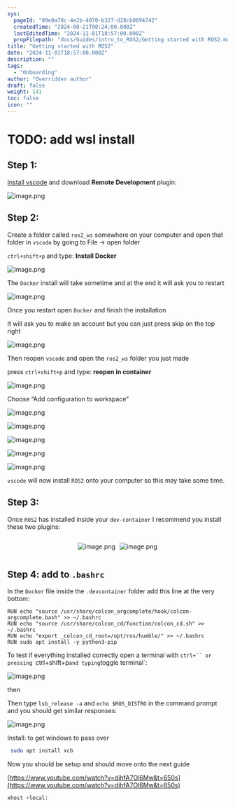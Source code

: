 ```yaml
---
sys:
  pageId: "89e0a78c-4e2b-4070-b327-d28cb0694742"
  createdTime: "2024-08-21T00:24:00.000Z"
  lastEditedTime: "2024-11-01T18:57:00.000Z"
  propFilepath: "docs/Guides/intro_to_ROS2/Getting started with ROS2.md"
title: "Getting started with ROS2"
date: "2024-11-01T18:57:00.000Z"
description: ""
tags:
  - "Onboarding"
author: "Overridden author"
draft: false
weight: 141
toc: false
icon: ""
---
```


# TODO: add wsl install

## Step 1:

[Install vscode](https://code.visualstudio.com/download) and download **Remote Development** plugin:

![image.png](https://prod-files-secure.s3.us-west-2.amazonaws.com/d518164a-d88e-44d1-a4ee-3adb3bd8bce0/efb52993-1881-4a40-b95e-6f020334f022/image.png?X-Amz-Algorithm=AWS4-HMAC-SHA256&X-Amz-Content-Sha256=UNSIGNED-PAYLOAD&X-Amz-Credential=ASIAZI2LB466SWPMZRYG%2F20250331%2Fus-west-2%2Fs3%2Faws4_request&X-Amz-Date=20250331T230756Z&X-Amz-Expires=3600&X-Amz-Security-Token=IQoJb3JpZ2luX2VjEEMaCXVzLXdlc3QtMiJHMEUCICe52Uj4yzsIzheFndP3AcpenTTSe67tVs9WZt38%2BenxAiEAvSj3a2rOYKq0Ul1kiEzDGzaZN49mczADfklgoG1fwrMqiAQIq%2F%2F%2F%2F%2F%2F%2F%2F%2F%2F%2FARAAGgw2Mzc0MjMxODM4MDUiDDC61wHAnpUPA0OlNSrcAzoRIwSKvdBSEHJiumhptDXX1wxxyfV9mOZeKpcZNJZPY6x9ePq3XcidEOXJFGOSr4SSqMXJG19sIljRPqePWBRtY2lNvnwE7A1aUqz0ZtUH9KOJmTKdMF0TbTFnxXcPvh1IrQb1p4oLVR2psMCnMzsCtKsIgJtXyW%2BmIKHbe0Rq8CzdnhQXXBoFcemEFBrGUNfsPJHcFvyBwYiOkqw0QuvRqb6LwU08iC7Inz4VILnww%2BtREXG1JzfdgFWR16uNlVPqq4rpp0oHsOvtI%2Fkfjk7snl9iOGfR%2FgNey4TkgsAmPayurtybt5Mz5Fq9pYkAiiU9mr%2Fk7tTv5y8ltvxdV7gxPqrfJGIydIfGOrIKsY8FPtODwMzdyC0NQsx75VRm584%2FFaob%2F9F%2FmCBkBwqS51oMJAa8nX%2B%2BmXUHmawNn%2FapIYAenBsDE0Ajq%2FBexZzeW%2FZAdDHp83mUf4WQNG%2BZ9fUBmMiHF6WzQ5xP8IxJpy5cX3TDt6KFCf6wV23G7%2B7w3DXLeQPZ1oIaKojGArZKpWpazMtdkSS8qZem3pHbBOxRSLseOGgkeTR1U9Gq0pZQqpcrWLfEcXIl5sfsuXPDAqboikoGCxw4Sq7hNU51yb0czYhTFvNghL2d2UjPMPu4q78GOqUBvreVKvX9qmiVzUs7Y5EBtu5DLMS9Bd0SXRQx4xOMmhpN7Q5ciXc072cpTCX6T3tvqKwg7Yk%2BtYULn%2BGY%2F5jN7YO30fmiINIEMYuUB%2FCoPxJUQt6J3xTSytgt5g96h86pVx5JeObcNrRSeHuLppV9MZatIE%2FG6av%2BflAs4RjSrcIg8mMc7irkj8AoX%2Ff7MrwDTnbfBNSeZ1oBgGsU499Gbhq4kHtl&X-Amz-Signature=2d80b522d33fb9e635cc0a12689c9183ed8fff11303605f65d08958adbae82b8&X-Amz-SignedHeaders=host&x-id=GetObject)

## Step 2:

Create a folder called `ros2_ws` somewhere on your computer and open that folder in `vscode` by going to File → open folder 

`ctrl+shift+p` and type: **Install Docker**

![image.png](https://prod-files-secure.s3.us-west-2.amazonaws.com/d518164a-d88e-44d1-a4ee-3adb3bd8bce0/2269dc0e-1cd5-47ff-bceb-c04ad9b2eab0/image.png?X-Amz-Algorithm=AWS4-HMAC-SHA256&X-Amz-Content-Sha256=UNSIGNED-PAYLOAD&X-Amz-Credential=ASIAZI2LB466SWPMZRYG%2F20250331%2Fus-west-2%2Fs3%2Faws4_request&X-Amz-Date=20250331T230756Z&X-Amz-Expires=3600&X-Amz-Security-Token=IQoJb3JpZ2luX2VjEEMaCXVzLXdlc3QtMiJHMEUCICe52Uj4yzsIzheFndP3AcpenTTSe67tVs9WZt38%2BenxAiEAvSj3a2rOYKq0Ul1kiEzDGzaZN49mczADfklgoG1fwrMqiAQIq%2F%2F%2F%2F%2F%2F%2F%2F%2F%2F%2FARAAGgw2Mzc0MjMxODM4MDUiDDC61wHAnpUPA0OlNSrcAzoRIwSKvdBSEHJiumhptDXX1wxxyfV9mOZeKpcZNJZPY6x9ePq3XcidEOXJFGOSr4SSqMXJG19sIljRPqePWBRtY2lNvnwE7A1aUqz0ZtUH9KOJmTKdMF0TbTFnxXcPvh1IrQb1p4oLVR2psMCnMzsCtKsIgJtXyW%2BmIKHbe0Rq8CzdnhQXXBoFcemEFBrGUNfsPJHcFvyBwYiOkqw0QuvRqb6LwU08iC7Inz4VILnww%2BtREXG1JzfdgFWR16uNlVPqq4rpp0oHsOvtI%2Fkfjk7snl9iOGfR%2FgNey4TkgsAmPayurtybt5Mz5Fq9pYkAiiU9mr%2Fk7tTv5y8ltvxdV7gxPqrfJGIydIfGOrIKsY8FPtODwMzdyC0NQsx75VRm584%2FFaob%2F9F%2FmCBkBwqS51oMJAa8nX%2B%2BmXUHmawNn%2FapIYAenBsDE0Ajq%2FBexZzeW%2FZAdDHp83mUf4WQNG%2BZ9fUBmMiHF6WzQ5xP8IxJpy5cX3TDt6KFCf6wV23G7%2B7w3DXLeQPZ1oIaKojGArZKpWpazMtdkSS8qZem3pHbBOxRSLseOGgkeTR1U9Gq0pZQqpcrWLfEcXIl5sfsuXPDAqboikoGCxw4Sq7hNU51yb0czYhTFvNghL2d2UjPMPu4q78GOqUBvreVKvX9qmiVzUs7Y5EBtu5DLMS9Bd0SXRQx4xOMmhpN7Q5ciXc072cpTCX6T3tvqKwg7Yk%2BtYULn%2BGY%2F5jN7YO30fmiINIEMYuUB%2FCoPxJUQt6J3xTSytgt5g96h86pVx5JeObcNrRSeHuLppV9MZatIE%2FG6av%2BflAs4RjSrcIg8mMc7irkj8AoX%2Ff7MrwDTnbfBNSeZ1oBgGsU499Gbhq4kHtl&X-Amz-Signature=f882c00f9347c14e9a1040809758997039814ba212fcbc11081a0129d3d8305e&X-Amz-SignedHeaders=host&x-id=GetObject)

The `Docker` install will take sometime and at the end it will ask you to restart

![image.png](https://prod-files-secure.s3.us-west-2.amazonaws.com/d518164a-d88e-44d1-a4ee-3adb3bd8bce0/ed233f78-be33-4b1f-b89c-9c346c0e961e/image.png?X-Amz-Algorithm=AWS4-HMAC-SHA256&X-Amz-Content-Sha256=UNSIGNED-PAYLOAD&X-Amz-Credential=ASIAZI2LB466SWPMZRYG%2F20250331%2Fus-west-2%2Fs3%2Faws4_request&X-Amz-Date=20250331T230756Z&X-Amz-Expires=3600&X-Amz-Security-Token=IQoJb3JpZ2luX2VjEEMaCXVzLXdlc3QtMiJHMEUCICe52Uj4yzsIzheFndP3AcpenTTSe67tVs9WZt38%2BenxAiEAvSj3a2rOYKq0Ul1kiEzDGzaZN49mczADfklgoG1fwrMqiAQIq%2F%2F%2F%2F%2F%2F%2F%2F%2F%2F%2FARAAGgw2Mzc0MjMxODM4MDUiDDC61wHAnpUPA0OlNSrcAzoRIwSKvdBSEHJiumhptDXX1wxxyfV9mOZeKpcZNJZPY6x9ePq3XcidEOXJFGOSr4SSqMXJG19sIljRPqePWBRtY2lNvnwE7A1aUqz0ZtUH9KOJmTKdMF0TbTFnxXcPvh1IrQb1p4oLVR2psMCnMzsCtKsIgJtXyW%2BmIKHbe0Rq8CzdnhQXXBoFcemEFBrGUNfsPJHcFvyBwYiOkqw0QuvRqb6LwU08iC7Inz4VILnww%2BtREXG1JzfdgFWR16uNlVPqq4rpp0oHsOvtI%2Fkfjk7snl9iOGfR%2FgNey4TkgsAmPayurtybt5Mz5Fq9pYkAiiU9mr%2Fk7tTv5y8ltvxdV7gxPqrfJGIydIfGOrIKsY8FPtODwMzdyC0NQsx75VRm584%2FFaob%2F9F%2FmCBkBwqS51oMJAa8nX%2B%2BmXUHmawNn%2FapIYAenBsDE0Ajq%2FBexZzeW%2FZAdDHp83mUf4WQNG%2BZ9fUBmMiHF6WzQ5xP8IxJpy5cX3TDt6KFCf6wV23G7%2B7w3DXLeQPZ1oIaKojGArZKpWpazMtdkSS8qZem3pHbBOxRSLseOGgkeTR1U9Gq0pZQqpcrWLfEcXIl5sfsuXPDAqboikoGCxw4Sq7hNU51yb0czYhTFvNghL2d2UjPMPu4q78GOqUBvreVKvX9qmiVzUs7Y5EBtu5DLMS9Bd0SXRQx4xOMmhpN7Q5ciXc072cpTCX6T3tvqKwg7Yk%2BtYULn%2BGY%2F5jN7YO30fmiINIEMYuUB%2FCoPxJUQt6J3xTSytgt5g96h86pVx5JeObcNrRSeHuLppV9MZatIE%2FG6av%2BflAs4RjSrcIg8mMc7irkj8AoX%2Ff7MrwDTnbfBNSeZ1oBgGsU499Gbhq4kHtl&X-Amz-Signature=88adc374e1f0a4f62c7a4e648497928d30d7a68627bd2fd56b3c943e43db167e&X-Amz-SignedHeaders=host&x-id=GetObject)

Once you restart open `Docker` and finish the installation

It will ask you to make an account but you can just press skip on the top right

![image.png](https://prod-files-secure.s3.us-west-2.amazonaws.com/d518164a-d88e-44d1-a4ee-3adb3bd8bce0/21010ad9-1659-4fd9-9f59-9932a09b2a3d/image.png?X-Amz-Algorithm=AWS4-HMAC-SHA256&X-Amz-Content-Sha256=UNSIGNED-PAYLOAD&X-Amz-Credential=ASIAZI2LB466SWPMZRYG%2F20250331%2Fus-west-2%2Fs3%2Faws4_request&X-Amz-Date=20250331T230756Z&X-Amz-Expires=3600&X-Amz-Security-Token=IQoJb3JpZ2luX2VjEEMaCXVzLXdlc3QtMiJHMEUCICe52Uj4yzsIzheFndP3AcpenTTSe67tVs9WZt38%2BenxAiEAvSj3a2rOYKq0Ul1kiEzDGzaZN49mczADfklgoG1fwrMqiAQIq%2F%2F%2F%2F%2F%2F%2F%2F%2F%2F%2FARAAGgw2Mzc0MjMxODM4MDUiDDC61wHAnpUPA0OlNSrcAzoRIwSKvdBSEHJiumhptDXX1wxxyfV9mOZeKpcZNJZPY6x9ePq3XcidEOXJFGOSr4SSqMXJG19sIljRPqePWBRtY2lNvnwE7A1aUqz0ZtUH9KOJmTKdMF0TbTFnxXcPvh1IrQb1p4oLVR2psMCnMzsCtKsIgJtXyW%2BmIKHbe0Rq8CzdnhQXXBoFcemEFBrGUNfsPJHcFvyBwYiOkqw0QuvRqb6LwU08iC7Inz4VILnww%2BtREXG1JzfdgFWR16uNlVPqq4rpp0oHsOvtI%2Fkfjk7snl9iOGfR%2FgNey4TkgsAmPayurtybt5Mz5Fq9pYkAiiU9mr%2Fk7tTv5y8ltvxdV7gxPqrfJGIydIfGOrIKsY8FPtODwMzdyC0NQsx75VRm584%2FFaob%2F9F%2FmCBkBwqS51oMJAa8nX%2B%2BmXUHmawNn%2FapIYAenBsDE0Ajq%2FBexZzeW%2FZAdDHp83mUf4WQNG%2BZ9fUBmMiHF6WzQ5xP8IxJpy5cX3TDt6KFCf6wV23G7%2B7w3DXLeQPZ1oIaKojGArZKpWpazMtdkSS8qZem3pHbBOxRSLseOGgkeTR1U9Gq0pZQqpcrWLfEcXIl5sfsuXPDAqboikoGCxw4Sq7hNU51yb0czYhTFvNghL2d2UjPMPu4q78GOqUBvreVKvX9qmiVzUs7Y5EBtu5DLMS9Bd0SXRQx4xOMmhpN7Q5ciXc072cpTCX6T3tvqKwg7Yk%2BtYULn%2BGY%2F5jN7YO30fmiINIEMYuUB%2FCoPxJUQt6J3xTSytgt5g96h86pVx5JeObcNrRSeHuLppV9MZatIE%2FG6av%2BflAs4RjSrcIg8mMc7irkj8AoX%2Ff7MrwDTnbfBNSeZ1oBgGsU499Gbhq4kHtl&X-Amz-Signature=1db08cf84f0c4ea5f2ae79e732c9571bc835c31644f26259def18574fd840faa&X-Amz-SignedHeaders=host&x-id=GetObject)

Then reopen `vscode` and open the `ros2_ws` folder you just made

press `ctrl+shift+p` and type: **reopen in container**

![image.png](https://prod-files-secure.s3.us-west-2.amazonaws.com/d518164a-d88e-44d1-a4ee-3adb3bd8bce0/4e93b8c2-41ad-488c-8095-c74205196118/image.png?X-Amz-Algorithm=AWS4-HMAC-SHA256&X-Amz-Content-Sha256=UNSIGNED-PAYLOAD&X-Amz-Credential=ASIAZI2LB466SWPMZRYG%2F20250331%2Fus-west-2%2Fs3%2Faws4_request&X-Amz-Date=20250331T230756Z&X-Amz-Expires=3600&X-Amz-Security-Token=IQoJb3JpZ2luX2VjEEMaCXVzLXdlc3QtMiJHMEUCICe52Uj4yzsIzheFndP3AcpenTTSe67tVs9WZt38%2BenxAiEAvSj3a2rOYKq0Ul1kiEzDGzaZN49mczADfklgoG1fwrMqiAQIq%2F%2F%2F%2F%2F%2F%2F%2F%2F%2F%2FARAAGgw2Mzc0MjMxODM4MDUiDDC61wHAnpUPA0OlNSrcAzoRIwSKvdBSEHJiumhptDXX1wxxyfV9mOZeKpcZNJZPY6x9ePq3XcidEOXJFGOSr4SSqMXJG19sIljRPqePWBRtY2lNvnwE7A1aUqz0ZtUH9KOJmTKdMF0TbTFnxXcPvh1IrQb1p4oLVR2psMCnMzsCtKsIgJtXyW%2BmIKHbe0Rq8CzdnhQXXBoFcemEFBrGUNfsPJHcFvyBwYiOkqw0QuvRqb6LwU08iC7Inz4VILnww%2BtREXG1JzfdgFWR16uNlVPqq4rpp0oHsOvtI%2Fkfjk7snl9iOGfR%2FgNey4TkgsAmPayurtybt5Mz5Fq9pYkAiiU9mr%2Fk7tTv5y8ltvxdV7gxPqrfJGIydIfGOrIKsY8FPtODwMzdyC0NQsx75VRm584%2FFaob%2F9F%2FmCBkBwqS51oMJAa8nX%2B%2BmXUHmawNn%2FapIYAenBsDE0Ajq%2FBexZzeW%2FZAdDHp83mUf4WQNG%2BZ9fUBmMiHF6WzQ5xP8IxJpy5cX3TDt6KFCf6wV23G7%2B7w3DXLeQPZ1oIaKojGArZKpWpazMtdkSS8qZem3pHbBOxRSLseOGgkeTR1U9Gq0pZQqpcrWLfEcXIl5sfsuXPDAqboikoGCxw4Sq7hNU51yb0czYhTFvNghL2d2UjPMPu4q78GOqUBvreVKvX9qmiVzUs7Y5EBtu5DLMS9Bd0SXRQx4xOMmhpN7Q5ciXc072cpTCX6T3tvqKwg7Yk%2BtYULn%2BGY%2F5jN7YO30fmiINIEMYuUB%2FCoPxJUQt6J3xTSytgt5g96h86pVx5JeObcNrRSeHuLppV9MZatIE%2FG6av%2BflAs4RjSrcIg8mMc7irkj8AoX%2Ff7MrwDTnbfBNSeZ1oBgGsU499Gbhq4kHtl&X-Amz-Signature=90d9bd0bf84c07ee30b7ff7650fdd26791a1d84639b9f429253f1015b4bfeacd&X-Amz-SignedHeaders=host&x-id=GetObject)

Choose “Add configuration to workspace”

![image.png](https://prod-files-secure.s3.us-west-2.amazonaws.com/d518164a-d88e-44d1-a4ee-3adb3bd8bce0/9560b282-5060-4989-ba37-97e7b2c22476/image.png?X-Amz-Algorithm=AWS4-HMAC-SHA256&X-Amz-Content-Sha256=UNSIGNED-PAYLOAD&X-Amz-Credential=ASIAZI2LB466SWPMZRYG%2F20250331%2Fus-west-2%2Fs3%2Faws4_request&X-Amz-Date=20250331T230756Z&X-Amz-Expires=3600&X-Amz-Security-Token=IQoJb3JpZ2luX2VjEEMaCXVzLXdlc3QtMiJHMEUCICe52Uj4yzsIzheFndP3AcpenTTSe67tVs9WZt38%2BenxAiEAvSj3a2rOYKq0Ul1kiEzDGzaZN49mczADfklgoG1fwrMqiAQIq%2F%2F%2F%2F%2F%2F%2F%2F%2F%2F%2FARAAGgw2Mzc0MjMxODM4MDUiDDC61wHAnpUPA0OlNSrcAzoRIwSKvdBSEHJiumhptDXX1wxxyfV9mOZeKpcZNJZPY6x9ePq3XcidEOXJFGOSr4SSqMXJG19sIljRPqePWBRtY2lNvnwE7A1aUqz0ZtUH9KOJmTKdMF0TbTFnxXcPvh1IrQb1p4oLVR2psMCnMzsCtKsIgJtXyW%2BmIKHbe0Rq8CzdnhQXXBoFcemEFBrGUNfsPJHcFvyBwYiOkqw0QuvRqb6LwU08iC7Inz4VILnww%2BtREXG1JzfdgFWR16uNlVPqq4rpp0oHsOvtI%2Fkfjk7snl9iOGfR%2FgNey4TkgsAmPayurtybt5Mz5Fq9pYkAiiU9mr%2Fk7tTv5y8ltvxdV7gxPqrfJGIydIfGOrIKsY8FPtODwMzdyC0NQsx75VRm584%2FFaob%2F9F%2FmCBkBwqS51oMJAa8nX%2B%2BmXUHmawNn%2FapIYAenBsDE0Ajq%2FBexZzeW%2FZAdDHp83mUf4WQNG%2BZ9fUBmMiHF6WzQ5xP8IxJpy5cX3TDt6KFCf6wV23G7%2B7w3DXLeQPZ1oIaKojGArZKpWpazMtdkSS8qZem3pHbBOxRSLseOGgkeTR1U9Gq0pZQqpcrWLfEcXIl5sfsuXPDAqboikoGCxw4Sq7hNU51yb0czYhTFvNghL2d2UjPMPu4q78GOqUBvreVKvX9qmiVzUs7Y5EBtu5DLMS9Bd0SXRQx4xOMmhpN7Q5ciXc072cpTCX6T3tvqKwg7Yk%2BtYULn%2BGY%2F5jN7YO30fmiINIEMYuUB%2FCoPxJUQt6J3xTSytgt5g96h86pVx5JeObcNrRSeHuLppV9MZatIE%2FG6av%2BflAs4RjSrcIg8mMc7irkj8AoX%2Ff7MrwDTnbfBNSeZ1oBgGsU499Gbhq4kHtl&X-Amz-Signature=1b9f9f5fb8de18bea3929a994fa4111cab9849f055f1cc424da5eb30ebb22400&X-Amz-SignedHeaders=host&x-id=GetObject)

![image.png](https://prod-files-secure.s3.us-west-2.amazonaws.com/d518164a-d88e-44d1-a4ee-3adb3bd8bce0/2ee63f81-886b-48e8-a553-dc6e5eac99e4/image.png?X-Amz-Algorithm=AWS4-HMAC-SHA256&X-Amz-Content-Sha256=UNSIGNED-PAYLOAD&X-Amz-Credential=ASIAZI2LB466SWPMZRYG%2F20250331%2Fus-west-2%2Fs3%2Faws4_request&X-Amz-Date=20250331T230756Z&X-Amz-Expires=3600&X-Amz-Security-Token=IQoJb3JpZ2luX2VjEEMaCXVzLXdlc3QtMiJHMEUCICe52Uj4yzsIzheFndP3AcpenTTSe67tVs9WZt38%2BenxAiEAvSj3a2rOYKq0Ul1kiEzDGzaZN49mczADfklgoG1fwrMqiAQIq%2F%2F%2F%2F%2F%2F%2F%2F%2F%2F%2FARAAGgw2Mzc0MjMxODM4MDUiDDC61wHAnpUPA0OlNSrcAzoRIwSKvdBSEHJiumhptDXX1wxxyfV9mOZeKpcZNJZPY6x9ePq3XcidEOXJFGOSr4SSqMXJG19sIljRPqePWBRtY2lNvnwE7A1aUqz0ZtUH9KOJmTKdMF0TbTFnxXcPvh1IrQb1p4oLVR2psMCnMzsCtKsIgJtXyW%2BmIKHbe0Rq8CzdnhQXXBoFcemEFBrGUNfsPJHcFvyBwYiOkqw0QuvRqb6LwU08iC7Inz4VILnww%2BtREXG1JzfdgFWR16uNlVPqq4rpp0oHsOvtI%2Fkfjk7snl9iOGfR%2FgNey4TkgsAmPayurtybt5Mz5Fq9pYkAiiU9mr%2Fk7tTv5y8ltvxdV7gxPqrfJGIydIfGOrIKsY8FPtODwMzdyC0NQsx75VRm584%2FFaob%2F9F%2FmCBkBwqS51oMJAa8nX%2B%2BmXUHmawNn%2FapIYAenBsDE0Ajq%2FBexZzeW%2FZAdDHp83mUf4WQNG%2BZ9fUBmMiHF6WzQ5xP8IxJpy5cX3TDt6KFCf6wV23G7%2B7w3DXLeQPZ1oIaKojGArZKpWpazMtdkSS8qZem3pHbBOxRSLseOGgkeTR1U9Gq0pZQqpcrWLfEcXIl5sfsuXPDAqboikoGCxw4Sq7hNU51yb0czYhTFvNghL2d2UjPMPu4q78GOqUBvreVKvX9qmiVzUs7Y5EBtu5DLMS9Bd0SXRQx4xOMmhpN7Q5ciXc072cpTCX6T3tvqKwg7Yk%2BtYULn%2BGY%2F5jN7YO30fmiINIEMYuUB%2FCoPxJUQt6J3xTSytgt5g96h86pVx5JeObcNrRSeHuLppV9MZatIE%2FG6av%2BflAs4RjSrcIg8mMc7irkj8AoX%2Ff7MrwDTnbfBNSeZ1oBgGsU499Gbhq4kHtl&X-Amz-Signature=7952222747fa18cd2b5b4d19447688c2822f2d0e51789456ec04d306754efcbd&X-Amz-SignedHeaders=host&x-id=GetObject)

![image.png](https://prod-files-secure.s3.us-west-2.amazonaws.com/d518164a-d88e-44d1-a4ee-3adb3bd8bce0/ae1580b2-b048-407e-aed9-b584224a7a04/image.png?X-Amz-Algorithm=AWS4-HMAC-SHA256&X-Amz-Content-Sha256=UNSIGNED-PAYLOAD&X-Amz-Credential=ASIAZI2LB466SWPMZRYG%2F20250331%2Fus-west-2%2Fs3%2Faws4_request&X-Amz-Date=20250331T230756Z&X-Amz-Expires=3600&X-Amz-Security-Token=IQoJb3JpZ2luX2VjEEMaCXVzLXdlc3QtMiJHMEUCICe52Uj4yzsIzheFndP3AcpenTTSe67tVs9WZt38%2BenxAiEAvSj3a2rOYKq0Ul1kiEzDGzaZN49mczADfklgoG1fwrMqiAQIq%2F%2F%2F%2F%2F%2F%2F%2F%2F%2F%2FARAAGgw2Mzc0MjMxODM4MDUiDDC61wHAnpUPA0OlNSrcAzoRIwSKvdBSEHJiumhptDXX1wxxyfV9mOZeKpcZNJZPY6x9ePq3XcidEOXJFGOSr4SSqMXJG19sIljRPqePWBRtY2lNvnwE7A1aUqz0ZtUH9KOJmTKdMF0TbTFnxXcPvh1IrQb1p4oLVR2psMCnMzsCtKsIgJtXyW%2BmIKHbe0Rq8CzdnhQXXBoFcemEFBrGUNfsPJHcFvyBwYiOkqw0QuvRqb6LwU08iC7Inz4VILnww%2BtREXG1JzfdgFWR16uNlVPqq4rpp0oHsOvtI%2Fkfjk7snl9iOGfR%2FgNey4TkgsAmPayurtybt5Mz5Fq9pYkAiiU9mr%2Fk7tTv5y8ltvxdV7gxPqrfJGIydIfGOrIKsY8FPtODwMzdyC0NQsx75VRm584%2FFaob%2F9F%2FmCBkBwqS51oMJAa8nX%2B%2BmXUHmawNn%2FapIYAenBsDE0Ajq%2FBexZzeW%2FZAdDHp83mUf4WQNG%2BZ9fUBmMiHF6WzQ5xP8IxJpy5cX3TDt6KFCf6wV23G7%2B7w3DXLeQPZ1oIaKojGArZKpWpazMtdkSS8qZem3pHbBOxRSLseOGgkeTR1U9Gq0pZQqpcrWLfEcXIl5sfsuXPDAqboikoGCxw4Sq7hNU51yb0czYhTFvNghL2d2UjPMPu4q78GOqUBvreVKvX9qmiVzUs7Y5EBtu5DLMS9Bd0SXRQx4xOMmhpN7Q5ciXc072cpTCX6T3tvqKwg7Yk%2BtYULn%2BGY%2F5jN7YO30fmiINIEMYuUB%2FCoPxJUQt6J3xTSytgt5g96h86pVx5JeObcNrRSeHuLppV9MZatIE%2FG6av%2BflAs4RjSrcIg8mMc7irkj8AoX%2Ff7MrwDTnbfBNSeZ1oBgGsU499Gbhq4kHtl&X-Amz-Signature=5714472bc3711f47e42ff6b1c1c07f649d1cdf6529825308d1087e95a1bf971d&X-Amz-SignedHeaders=host&x-id=GetObject)

![image.png](https://prod-files-secure.s3.us-west-2.amazonaws.com/d518164a-d88e-44d1-a4ee-3adb3bd8bce0/53255b28-f75e-430f-b9e3-c0ac8577e42b/image.png?X-Amz-Algorithm=AWS4-HMAC-SHA256&X-Amz-Content-Sha256=UNSIGNED-PAYLOAD&X-Amz-Credential=ASIAZI2LB466SWPMZRYG%2F20250331%2Fus-west-2%2Fs3%2Faws4_request&X-Amz-Date=20250331T230756Z&X-Amz-Expires=3600&X-Amz-Security-Token=IQoJb3JpZ2luX2VjEEMaCXVzLXdlc3QtMiJHMEUCICe52Uj4yzsIzheFndP3AcpenTTSe67tVs9WZt38%2BenxAiEAvSj3a2rOYKq0Ul1kiEzDGzaZN49mczADfklgoG1fwrMqiAQIq%2F%2F%2F%2F%2F%2F%2F%2F%2F%2F%2FARAAGgw2Mzc0MjMxODM4MDUiDDC61wHAnpUPA0OlNSrcAzoRIwSKvdBSEHJiumhptDXX1wxxyfV9mOZeKpcZNJZPY6x9ePq3XcidEOXJFGOSr4SSqMXJG19sIljRPqePWBRtY2lNvnwE7A1aUqz0ZtUH9KOJmTKdMF0TbTFnxXcPvh1IrQb1p4oLVR2psMCnMzsCtKsIgJtXyW%2BmIKHbe0Rq8CzdnhQXXBoFcemEFBrGUNfsPJHcFvyBwYiOkqw0QuvRqb6LwU08iC7Inz4VILnww%2BtREXG1JzfdgFWR16uNlVPqq4rpp0oHsOvtI%2Fkfjk7snl9iOGfR%2FgNey4TkgsAmPayurtybt5Mz5Fq9pYkAiiU9mr%2Fk7tTv5y8ltvxdV7gxPqrfJGIydIfGOrIKsY8FPtODwMzdyC0NQsx75VRm584%2FFaob%2F9F%2FmCBkBwqS51oMJAa8nX%2B%2BmXUHmawNn%2FapIYAenBsDE0Ajq%2FBexZzeW%2FZAdDHp83mUf4WQNG%2BZ9fUBmMiHF6WzQ5xP8IxJpy5cX3TDt6KFCf6wV23G7%2B7w3DXLeQPZ1oIaKojGArZKpWpazMtdkSS8qZem3pHbBOxRSLseOGgkeTR1U9Gq0pZQqpcrWLfEcXIl5sfsuXPDAqboikoGCxw4Sq7hNU51yb0czYhTFvNghL2d2UjPMPu4q78GOqUBvreVKvX9qmiVzUs7Y5EBtu5DLMS9Bd0SXRQx4xOMmhpN7Q5ciXc072cpTCX6T3tvqKwg7Yk%2BtYULn%2BGY%2F5jN7YO30fmiINIEMYuUB%2FCoPxJUQt6J3xTSytgt5g96h86pVx5JeObcNrRSeHuLppV9MZatIE%2FG6av%2BflAs4RjSrcIg8mMc7irkj8AoX%2Ff7MrwDTnbfBNSeZ1oBgGsU499Gbhq4kHtl&X-Amz-Signature=c9d1c2626151411bcb69e0b5f7d7222e88d16f1d91901839c813c67ccbc16b7b&X-Amz-SignedHeaders=host&x-id=GetObject)

![image.png](https://prod-files-secure.s3.us-west-2.amazonaws.com/d518164a-d88e-44d1-a4ee-3adb3bd8bce0/7c562767-5af9-4ffb-97d1-327bcdf4ee00/image.png?X-Amz-Algorithm=AWS4-HMAC-SHA256&X-Amz-Content-Sha256=UNSIGNED-PAYLOAD&X-Amz-Credential=ASIAZI2LB466SWPMZRYG%2F20250331%2Fus-west-2%2Fs3%2Faws4_request&X-Amz-Date=20250331T230756Z&X-Amz-Expires=3600&X-Amz-Security-Token=IQoJb3JpZ2luX2VjEEMaCXVzLXdlc3QtMiJHMEUCICe52Uj4yzsIzheFndP3AcpenTTSe67tVs9WZt38%2BenxAiEAvSj3a2rOYKq0Ul1kiEzDGzaZN49mczADfklgoG1fwrMqiAQIq%2F%2F%2F%2F%2F%2F%2F%2F%2F%2F%2FARAAGgw2Mzc0MjMxODM4MDUiDDC61wHAnpUPA0OlNSrcAzoRIwSKvdBSEHJiumhptDXX1wxxyfV9mOZeKpcZNJZPY6x9ePq3XcidEOXJFGOSr4SSqMXJG19sIljRPqePWBRtY2lNvnwE7A1aUqz0ZtUH9KOJmTKdMF0TbTFnxXcPvh1IrQb1p4oLVR2psMCnMzsCtKsIgJtXyW%2BmIKHbe0Rq8CzdnhQXXBoFcemEFBrGUNfsPJHcFvyBwYiOkqw0QuvRqb6LwU08iC7Inz4VILnww%2BtREXG1JzfdgFWR16uNlVPqq4rpp0oHsOvtI%2Fkfjk7snl9iOGfR%2FgNey4TkgsAmPayurtybt5Mz5Fq9pYkAiiU9mr%2Fk7tTv5y8ltvxdV7gxPqrfJGIydIfGOrIKsY8FPtODwMzdyC0NQsx75VRm584%2FFaob%2F9F%2FmCBkBwqS51oMJAa8nX%2B%2BmXUHmawNn%2FapIYAenBsDE0Ajq%2FBexZzeW%2FZAdDHp83mUf4WQNG%2BZ9fUBmMiHF6WzQ5xP8IxJpy5cX3TDt6KFCf6wV23G7%2B7w3DXLeQPZ1oIaKojGArZKpWpazMtdkSS8qZem3pHbBOxRSLseOGgkeTR1U9Gq0pZQqpcrWLfEcXIl5sfsuXPDAqboikoGCxw4Sq7hNU51yb0czYhTFvNghL2d2UjPMPu4q78GOqUBvreVKvX9qmiVzUs7Y5EBtu5DLMS9Bd0SXRQx4xOMmhpN7Q5ciXc072cpTCX6T3tvqKwg7Yk%2BtYULn%2BGY%2F5jN7YO30fmiINIEMYuUB%2FCoPxJUQt6J3xTSytgt5g96h86pVx5JeObcNrRSeHuLppV9MZatIE%2FG6av%2BflAs4RjSrcIg8mMc7irkj8AoX%2Ff7MrwDTnbfBNSeZ1oBgGsU499Gbhq4kHtl&X-Amz-Signature=b1a862101874833919025024c60c333d9ec20c847316e4f546be569f38770103&X-Amz-SignedHeaders=host&x-id=GetObject)

`vscode` will now install `ROS2` onto your computer so this may take some time.

## Step 3:

Once `ROS2` has installed inside your `dev-container` I recommend you install these two plugins:

<div style="display: flex;flex-direction: row; column-gap:10px; max-width: 630px;justify-content: center;">
<div>

![image.png](https://prod-files-secure.s3.us-west-2.amazonaws.com/d518164a-d88e-44d1-a4ee-3adb3bd8bce0/3fc3d550-5a54-4ba1-ba6b-faa01cdb7369/image.png?X-Amz-Algorithm=AWS4-HMAC-SHA256&X-Amz-Content-Sha256=UNSIGNED-PAYLOAD&X-Amz-Credential=ASIAZI2LB466YAS4IX5W%2F20250331%2Fus-west-2%2Fs3%2Faws4_request&X-Amz-Date=20250331T230801Z&X-Amz-Expires=3600&X-Amz-Security-Token=IQoJb3JpZ2luX2VjEEIaCXVzLXdlc3QtMiJHMEUCIQDDBq2Fn0GLkezTLbURrbMt9TJMSR7kBhCbLFU8iGQz%2FQIgZYkxf8syl32TUfl5gyAstKXemUA6csaiRdDWM0lFBJgqiAQIq%2F%2F%2F%2F%2F%2F%2F%2F%2F%2F%2FARAAGgw2Mzc0MjMxODM4MDUiDIKn1FByBV2dMuWByircA4J6TGO8qEQvh7sOLYksp%2F2I%2Fu%2F82fQ%2BxljJlktFabMN0p2gmhdhfGeWkqCcL%2BAucTpuhBjQ3MH6HGzOTm9BKm9vBG00P6y08H6rkCvXjA%2BXjelr4B7tYPdHFcoTzl2yX4PXunoLRF9FZ4WuyhUzq8Ef9%2BhArMF2ssSTHeTfF3LhoY57Rv%2FbCkbdXLNQ8br5ulT6Q5cdzuzOCTxE5ZD6TgKuSgsYil9UPVuSRrlJYnQsBtkHVq1yYOIjpSDFO9Y1%2BozeYnTVW%2FW9zwTBI59owM3Sj%2Bln8%2FYa9VX4oj4H9NZIgcwRQaCf9I2MdmsLO4pqRp0yYQlGLuis%2BLZic1n3NGnzNTt2NB3%2FfwnJ%2BMpxdRepCFzkWS%2B4uxAxIdoMzBOy7yEIHv4dcPS3Mqm7gMcUliSRuGDvSiWdxOp3o2oMiyI9%2BJyacgIoa%2FpczCVcsthgGCxL72wzyi%2F0GD48T4EMC1vq9MQZpdDw8vyvjKpkeqyvsuScwvfdKd33o9QNAnXWrIrt8ioOv%2FQLfwI4wJUdLf408I4sLqDtn8uvTRyRzrCXHh0tLt3AdyrzeSpuZU9LKP2Qlw0H4z5vpKkr6fu6tMcplmM7lX%2Fmxqg2KKz6RiLwq72qi35ooAJxfVg6MLK4q78GOqUBuTRn1XyxTyEVceiFt0ifwWPqzG3mlOgEYGw6TvCsPizyIRr1c7qyWRyIbdQkz9p5OzgtKFFeYtbmvVtUVkojvt78O%2FKe9nsqo7WPLgSqrQfY28dgJ8OlU05CZNEBJDs6YTgR7lhTquzISmcSmadkzGaz8anGoGCVtaX34CwZMhRoK75r9oSgiz5jKhOd4AeaTKOH5M0YUUeliBxjEfxvDoaLxpgP&X-Amz-Signature=cb1233fd21791e85f09dfb21dd88fddbb5dc2fa83663bcf19f38163fbaba798d&X-Amz-SignedHeaders=host&x-id=GetObject)

</div>
<div>

![image.png](https://prod-files-secure.s3.us-west-2.amazonaws.com/d518164a-d88e-44d1-a4ee-3adb3bd8bce0/d994cc66-13c2-4093-a5a3-f84cf4601a82/image.png?X-Amz-Algorithm=AWS4-HMAC-SHA256&X-Amz-Content-Sha256=UNSIGNED-PAYLOAD&X-Amz-Credential=ASIAZI2LB466SC5UX76H%2F20250331%2Fus-west-2%2Fs3%2Faws4_request&X-Amz-Date=20250331T230801Z&X-Amz-Expires=3600&X-Amz-Security-Token=IQoJb3JpZ2luX2VjEEIaCXVzLXdlc3QtMiJIMEYCIQDOipAZyV%2FYjJ1lLWseBuvQ3zudg7vU6v2jlhUaoX67nAIhAMsJ4qQuGJjN3RyG%2FSsyj6j1JSQnptnUrf8QNrcFSAGRKogECKv%2F%2F%2F%2F%2F%2F%2F%2F%2F%2FwEQABoMNjM3NDIzMTgzODA1IgytH2NvMQX%2BHOb3%2FCUq3ANn9SrjBrtZeBYwVf%2B0sf12cxTz8eu6Kg9bh%2FCx%2FbnXyXOYngdHrD2QTZnFxiRGG%2Fa3E2rfmZ1cDVpA5q3volsKsfVCRKAzMvKuf90WekY78Bg6JjTXbhYGLGR%2F31y22dHUEkocpepbaJEx8feFrE92v44p0ZXM7qjKUA6Tw6yIw5huhWnDkBMNz8JN%2BZggaRL4kNJb5hpikQd18VlBZAORkcTYzx8KayXQxc7n7ZXemDqHZh7rf6HKg7jZiKnyazG7zxZJ8m8pCagAlwVPv4sJLcfbSPoyrgeO%2B9Tr3Xb7BuNjInJYJ%2FQ38WjII0NsSW3f%2Fus7FRhcp1JRGhej2uoz7vkYrD31UNmAJCN2KyHnhbZ3rYxf5QSPgdFnu6UzILzZfx7IwZDvKQr5APNJ3tu3qZycW6IwqJIutKtuBOUEpD%2Ffa5cT8kdDBA82HPZV7C0hvNBnCmrmaLoWNXkf%2FLLWXNbhAVBQ%2Bri8kg7woO7c%2B9VXP3FXUgemovQkjT%2BhLTbc5LrN795UayX2fBAEPwAubgjJCN7cI%2FYG1b31iQJM2rCNOAt2umjbDg7WknHG06%2BVcfuyYFxq0YCbhMHRDJs5qGt3i8Fn3SGJMtzd5051ihgsKHejuuL%2FdPYpEDDKuKu%2FBjqkAZuwkQRlbvrB7bTdMajC25acjLblQOB9GNQFj6sdJXV8NFsmMoxFG9I%2FWTHA657EZkYUzXzUsr9bYXGuXltiJWuDCyKX813t%2BIIK%2FB4WTwg5aiL6phuzNx0lat0zXoAEnindTwlY7Kv5Hqtj%2B34FjXGlLDaK%2BgJzhXELrfMorgK6AQh8DoCiDAV72cVdXhBm%2By7bq0rpmf1iZgbueyLGeQi7aJ8n&X-Amz-Signature=f9eabb864576d1a4ff560db5aa1d91cee3962a759abc2a6e2fbb42dee2d93f83&X-Amz-SignedHeaders=host&x-id=GetObject)

</div>
</div>

## Step 4: add to `.bashrc`

In the `Docker` file inside the `.devcontainer` folder add this line at the very bottom: 

```docker
RUN echo "source /usr/share/colcon_argcomplete/hook/colcon-argcomplete.bash" >> ~/.bashrc
RUN echo "source /usr/share/colcon_cd/function/colcon_cd.sh" >> ~/.bashrc
RUN echo "export _colcon_cd_root=/opt/ros/humble/" >> ~/.bashrc
RUN sudo apt install -y python3-pip 
```

To test if everything installed correctly open a terminal with `ctrl+`` or pressing `ctrl+shift+p` and typing `toggle terminal`:

![image.png](https://prod-files-secure.s3.us-west-2.amazonaws.com/d518164a-d88e-44d1-a4ee-3adb3bd8bce0/6a4943d8-b04e-4c02-9a58-775f3384d1a5/image.png?X-Amz-Algorithm=AWS4-HMAC-SHA256&X-Amz-Content-Sha256=UNSIGNED-PAYLOAD&X-Amz-Credential=ASIAZI2LB466SWPMZRYG%2F20250331%2Fus-west-2%2Fs3%2Faws4_request&X-Amz-Date=20250331T230756Z&X-Amz-Expires=3600&X-Amz-Security-Token=IQoJb3JpZ2luX2VjEEMaCXVzLXdlc3QtMiJHMEUCICe52Uj4yzsIzheFndP3AcpenTTSe67tVs9WZt38%2BenxAiEAvSj3a2rOYKq0Ul1kiEzDGzaZN49mczADfklgoG1fwrMqiAQIq%2F%2F%2F%2F%2F%2F%2F%2F%2F%2F%2FARAAGgw2Mzc0MjMxODM4MDUiDDC61wHAnpUPA0OlNSrcAzoRIwSKvdBSEHJiumhptDXX1wxxyfV9mOZeKpcZNJZPY6x9ePq3XcidEOXJFGOSr4SSqMXJG19sIljRPqePWBRtY2lNvnwE7A1aUqz0ZtUH9KOJmTKdMF0TbTFnxXcPvh1IrQb1p4oLVR2psMCnMzsCtKsIgJtXyW%2BmIKHbe0Rq8CzdnhQXXBoFcemEFBrGUNfsPJHcFvyBwYiOkqw0QuvRqb6LwU08iC7Inz4VILnww%2BtREXG1JzfdgFWR16uNlVPqq4rpp0oHsOvtI%2Fkfjk7snl9iOGfR%2FgNey4TkgsAmPayurtybt5Mz5Fq9pYkAiiU9mr%2Fk7tTv5y8ltvxdV7gxPqrfJGIydIfGOrIKsY8FPtODwMzdyC0NQsx75VRm584%2FFaob%2F9F%2FmCBkBwqS51oMJAa8nX%2B%2BmXUHmawNn%2FapIYAenBsDE0Ajq%2FBexZzeW%2FZAdDHp83mUf4WQNG%2BZ9fUBmMiHF6WzQ5xP8IxJpy5cX3TDt6KFCf6wV23G7%2B7w3DXLeQPZ1oIaKojGArZKpWpazMtdkSS8qZem3pHbBOxRSLseOGgkeTR1U9Gq0pZQqpcrWLfEcXIl5sfsuXPDAqboikoGCxw4Sq7hNU51yb0czYhTFvNghL2d2UjPMPu4q78GOqUBvreVKvX9qmiVzUs7Y5EBtu5DLMS9Bd0SXRQx4xOMmhpN7Q5ciXc072cpTCX6T3tvqKwg7Yk%2BtYULn%2BGY%2F5jN7YO30fmiINIEMYuUB%2FCoPxJUQt6J3xTSytgt5g96h86pVx5JeObcNrRSeHuLppV9MZatIE%2FG6av%2BflAs4RjSrcIg8mMc7irkj8AoX%2Ff7MrwDTnbfBNSeZ1oBgGsU499Gbhq4kHtl&X-Amz-Signature=5a7b241fe2c3163718a78b423baf73219e151eb018db114e64b79d1b93839664&X-Amz-SignedHeaders=host&x-id=GetObject)

then 

Then type `lsb_release -a` and `echo $ROS_DISTRO` in the command prompt and you should get similar responses:

![image.png](https://prod-files-secure.s3.us-west-2.amazonaws.com/d518164a-d88e-44d1-a4ee-3adb3bd8bce0/3e635dec-a805-4e85-8b9e-d000e5b71a4e/image.png?X-Amz-Algorithm=AWS4-HMAC-SHA256&X-Amz-Content-Sha256=UNSIGNED-PAYLOAD&X-Amz-Credential=ASIAZI2LB466SWPMZRYG%2F20250331%2Fus-west-2%2Fs3%2Faws4_request&X-Amz-Date=20250331T230756Z&X-Amz-Expires=3600&X-Amz-Security-Token=IQoJb3JpZ2luX2VjEEMaCXVzLXdlc3QtMiJHMEUCICe52Uj4yzsIzheFndP3AcpenTTSe67tVs9WZt38%2BenxAiEAvSj3a2rOYKq0Ul1kiEzDGzaZN49mczADfklgoG1fwrMqiAQIq%2F%2F%2F%2F%2F%2F%2F%2F%2F%2F%2FARAAGgw2Mzc0MjMxODM4MDUiDDC61wHAnpUPA0OlNSrcAzoRIwSKvdBSEHJiumhptDXX1wxxyfV9mOZeKpcZNJZPY6x9ePq3XcidEOXJFGOSr4SSqMXJG19sIljRPqePWBRtY2lNvnwE7A1aUqz0ZtUH9KOJmTKdMF0TbTFnxXcPvh1IrQb1p4oLVR2psMCnMzsCtKsIgJtXyW%2BmIKHbe0Rq8CzdnhQXXBoFcemEFBrGUNfsPJHcFvyBwYiOkqw0QuvRqb6LwU08iC7Inz4VILnww%2BtREXG1JzfdgFWR16uNlVPqq4rpp0oHsOvtI%2Fkfjk7snl9iOGfR%2FgNey4TkgsAmPayurtybt5Mz5Fq9pYkAiiU9mr%2Fk7tTv5y8ltvxdV7gxPqrfJGIydIfGOrIKsY8FPtODwMzdyC0NQsx75VRm584%2FFaob%2F9F%2FmCBkBwqS51oMJAa8nX%2B%2BmXUHmawNn%2FapIYAenBsDE0Ajq%2FBexZzeW%2FZAdDHp83mUf4WQNG%2BZ9fUBmMiHF6WzQ5xP8IxJpy5cX3TDt6KFCf6wV23G7%2B7w3DXLeQPZ1oIaKojGArZKpWpazMtdkSS8qZem3pHbBOxRSLseOGgkeTR1U9Gq0pZQqpcrWLfEcXIl5sfsuXPDAqboikoGCxw4Sq7hNU51yb0czYhTFvNghL2d2UjPMPu4q78GOqUBvreVKvX9qmiVzUs7Y5EBtu5DLMS9Bd0SXRQx4xOMmhpN7Q5ciXc072cpTCX6T3tvqKwg7Yk%2BtYULn%2BGY%2F5jN7YO30fmiINIEMYuUB%2FCoPxJUQt6J3xTSytgt5g96h86pVx5JeObcNrRSeHuLppV9MZatIE%2FG6av%2BflAs4RjSrcIg8mMc7irkj8AoX%2Ff7MrwDTnbfBNSeZ1oBgGsU499Gbhq4kHtl&X-Amz-Signature=4284bcb543c69d8bbcacd7282d87c65afd2f4467b65e6b686d63213d458920bb&X-Amz-SignedHeaders=host&x-id=GetObject)

Install:  to get windows to pass over

```bash
 sudo apt install xcb
```

Now you should be setup and should move onto the next guide 

[https://www.youtube.com/watch?v=dihfA7Ol6Mw&t=650s](https://www.youtube.com/watch?v=dihfA7Ol6Mw&t=650s)

```python
xhost +local:
```

